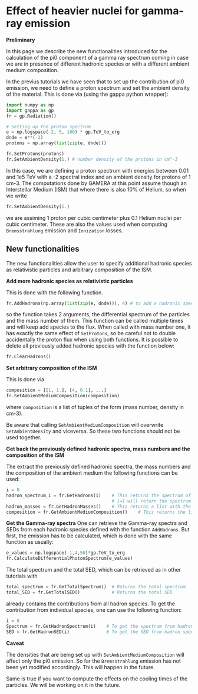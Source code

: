 Effect of heavier nuclei for gamma-ray emission
===============================================


**Preliminary**


In this page we describe the new functionalities introduced for the calculation of the pi0 component
of a gamma ray spectrum coming in case we are in presence of different hadronic species or with a 
different ambient medium composition.

In the previus tutorials we have seen that to set up the contribution of pi0 emission, we need to
define a proton spectrum and set the ambient density of the material. This is done via 
(using the gappa python wrapper):

```python
import numpy as np
import gappa as gp
fr = gp.Radiation()

# Setting up the proton spectrum
e = np.logspace(-2, 5, 100) * gp.TeV_to_erg
dnde = e**(-2)
protons = np.array(list(zip(e, dnde)))

fr.SetProtons(protons)
fr.SetAmbientDensity(1.) # number density of the protons in cm^-3
```

In this case, we are defining a proton spectrum with energies between 0.01 and 1e5 TeV with a -2 spectral
index and an ambient density for protons of 1 cm-3.
The computations done by GAMERA at this point assume though an Interstellar Medium (ISM) that where there
is also 10% of Helium, so when we write
```python
fr.SetAmbientDensity(1.)
```
we are assiming 1 proton per cubic centimeter plus 0.1 Helium nuclei per cubic centimeter. These are also the values
used when computing `Bremsstrahlung` emission and `Ionization` losses.

New functionalities
-------------------

The new functionalities allow the user to specify additional hadronic species as relativistic particles
and arbitrary composition of the ISM.

**Add more hadronic species as relativistic particles**

This is done with the following function.

```python
fr.AddHadrons(np.array(list(zip(e, dnde))), 4) # to add a hadronic species with mass number 4
```
so the function takes 2 arguments, the differential spectrum of the particles and the mass number of them.
This function can be called multiple times and will keep add species to the flux.
When called with mass number one, it has exactly the same effect of `SetProtons`, so be careful not to double
accidentally the proton flux when using both functions.
It is possible to delete all previously added hadronic species with the function below:

```python
fr.ClearHadrons()
```

**Set arbitrary composition of the ISM**

This is done via

```python
composition = [[1, 1.], [4, 0.1], ...]
fr.SetAmbientMediumComposition(composition)
```
where `composition` is a list of tuples of the form (mass number, density in cm-3).

Be aware that calling `SetAmbientMediumComposition` will overwrite `SetAmbientDensity` and viceversa.
So these two functions should not be used together.

**Get back the previously defined hadronic spectra, mass numbers and the composition of the ISM**

The extract the previously defined hadronic spectra, the mass numbers and the composition of the ambient medium the following functions can be used:

```python
i = 0
hadron_spectrum_i = fr.GetHadrons(i)    # This returns the spectrum of the first hadron species defined with the AddHadrons-function.
                                        # i=1 will return the spectrum of the second species and so on.
hadron_masses = fr.GetHadronMasses()    # This returns a list with the masses of all previously defined hadron species
composition = fr.GetAmbientMediumComposition()    # This returns the list defined with the function SetAmbientMediumComposition(composition)
```

**Get the Gamma-ray spectra**
One can retrieve the Gamma-ray spectra and SEDs from each hadronic species defined with the function `AddHadrons`. But first, the emission has to be calculated, which is done with the same function as usually:
```python
e_values = np.logspace(-1,4,50)*gp.TeV_to_erg
fr.CalculateDifferentialPhotonSpectrum(e_values)
```
The total spectrum and the total SED, which can be retrieved as in other tutorials with
```python
total_spectrum = fr.GetTotalSpectrum()  # Returns the total spectrum
total_SED = fr.GetTotalSED()            # Returns the total SED
```
already contains the contributions from all hadron species. To get the contribution from individual species, one can use the following function:

```python
i = 0
Spectrum = fr.GetHadronSpectrum(i)    # To get the spectrum from hadron species number i
SED = fr.GetHadronSED(i)              # To get the SED from hadron species number i
```



**Caveat**

The densities that are being set up with `SetAmbientMediumComposition` will affect only the pi0 emission.
So far the `Bremsstrahlung` emission has not been yet modified accordingly. This will happen in the future.

Same is true if you want to compute the effects on the cooling times of the particles. We will be working on
it in the future.




